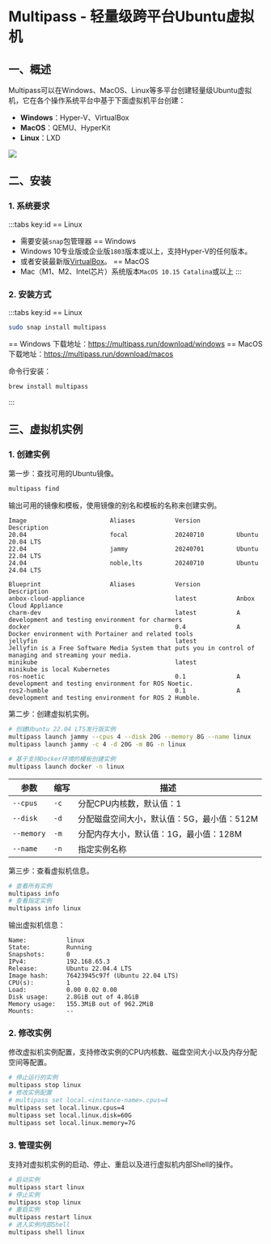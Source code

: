 # Multipass - 轻量级跨平台Ubuntu虚拟机

## 一、概述

Multipass可以在Windows、MacOS、Linux等多平台创建轻量级Ubuntu虚拟机，它在各个操作系统平台中基于下面虚拟机平台创建：

- **Windows**：Hyper-V、VirtualBox
- **MacOS**：QEMU、HyperKit
- **Linux**：LXD

![](/images/multipass/1.png)

## 二、安装

### 1. 系统要求

:::tabs key:id
== Linux
- 需要安装`snap`包管理器
== Windows
- Windows 10专业版或企业版`1803`版本或以上，支持Hyper-V的任何版本。
- 或者安装最新版[VirtualBox](https://www.oracle.com/technetwork/server-storage/virtualbox/downloads/index.html)。
== MacOS
- Mac（M1、M2、Intel芯片）系统版本`MacOS 10.15 Catalina`或以上
:::

### 2. 安装方式

:::tabs key:id
== Linux
```bash
sudo snap install multipass
```
== Windows
下载地址：https://multipass.run/download/windows
== MacOS
下载地址：https://multipass.run/download/macos

命令行安装：
```bash
brew install multipass
```
:::

## 三、虚拟机实例

### 1. 创建实例

第一步：查找可用的Ubuntu镜像。

```bash
multipass find
```
输出可用的镜像和模板，使用镜像的别名和模板的名称来创建实例。
```
Image                       Aliases           Version          Description
20.04                       focal             20240710         Ubuntu 20.04 LTS
22.04                       jammy             20240701         Ubuntu 22.04 LTS
24.04                       noble,lts         20240710         Ubuntu 24.04 LTS

Blueprint                   Aliases           Version          Description
anbox-cloud-appliance                         latest           Anbox Cloud Appliance
charm-dev                                     latest           A development and testing environment for charmers
docker                                        0.4              A Docker environment with Portainer and related tools
jellyfin                                      latest           Jellyfin is a Free Software Media System that puts you in control of managing and streaming your media.
minikube                                      latest           minikube is local Kubernetes
ros-noetic                                    0.1              A development and testing environment for ROS Noetic.
ros2-humble                                   0.1              A development and testing environment for ROS 2 Humble.
```

第二步：创建虚拟机实例。

```bash
# 创建Ubuntu 22.04 LTS发行版实例
multipass launch jammy --cpus 4 --disk 20G --memory 8G --name linux
multipass launch jammy -c 4 -d 20G -m 8G -n linux

# 基于支持Docker环境的模板创建实例
multipass launch docker -n linux
```

|参数|缩写|描述|
|-|-|-|
|`--cpus`|`-c`|分配CPU内核数，默认值：1|
|`--disk`|`-d`|分配磁盘空间大小，默认值：5G，最小值：512M|
|`--memory`|`-m`|分配内存大小，默认值：1G，最小值：128M|
|`--name`|`-n`|指定实例名称|


第三步：查看虚拟机信息。

```bash
# 查看所有实例
multipass info
# 查看指定实例
multipass info linux
```
输出虚拟机信息：
```
Name:           linux
State:          Running
Snapshots:      0
IPv4:           192.168.65.3
Release:        Ubuntu 22.04.4 LTS
Image hash:     76423945c97f (Ubuntu 22.04 LTS)
CPU(s):         1
Load:           0.00 0.02 0.00
Disk usage:     2.8GiB out of 4.8GiB
Memory usage:   155.3MiB out of 962.2MiB
Mounts:         --
```

### 2. 修改实例

修改虚拟机实例配置，支持修改实例的CPU内核数、磁盘空间大小以及内存分配空间等配置。

```bash
# 停止运行的实例
multipass stop linux
# 修改实例配置
# multipass set local.<instance-name>.cpus=4
multipass set local.linux.cpus=4
multipass set local.linux.disk=60G
multipass set local.linux.memory=7G
```

### 3. 管理实例

支持对虚拟机实例的启动、停止、重启以及进行虚拟机内部Shell的操作。

```bash
# 启动实例
multipass start linux
# 停止实例
multipass stop linux
# 重启实例
multipass restart linux
# 进入实例内部Shell
multipass shell linux
```